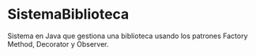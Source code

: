 # SistemaBiblioteca
Sistema en Java que gestiona una biblioteca usando los patrones Factory Method, Decorator y Observer.
